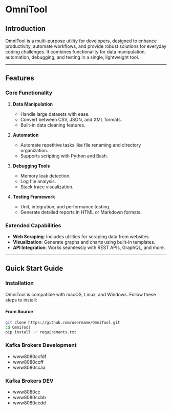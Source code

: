# OmniTool

## Introduction
OmniTool is a multi-purpose utility for developers, designed to enhance productivity, automate workflows, and provide robust solutions for everyday coding challenges. It combines functionality for data manipulation, automation, debugging, and testing in a single, lightweight tool.

---

## Features
### Core Functionality
1. **Data Manipulation**
   - Handle large datasets with ease.
   - Convert between CSV, JSON, and XML formats.
   - Built-in data cleaning features.
   
2. **Automation**
   - Automate repetitive tasks like file renaming and directory organization.
   - Supports scripting with Python and Bash.

3. **Debugging Tools**
   - Memory leak detection.
   - Log file analysis.
   - Stack trace visualization.

4. **Testing Framework**
   - Unit, integration, and performance testing.
   - Generate detailed reports in HTML or Markdown formats.

### Extended Capabilities
- **Web Scraping**: Includes utilities for scraping data from websites.
- **Visualization**: Generate graphs and charts using built-in templates.
- **API Integration**: Works seamlessly with REST APIs, GraphQL, and more.

---

## Quick Start Guide
### Installation
OmniTool is compatible with macOS, Linux, and Windows. Follow these steps to install:

#### From Source
```bash
git clone https://github.com/username/OmniTool.git
cd OmniTool
pip install -r requirements.txt
```

### Kafka Brokers Development
   - www8080ccfdf
   - www8080ccff
   - www8080ccaa

### Kafka Brokers DEV
   - www8080cc
   - www8080ccbb
   - www8080ccdd
